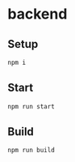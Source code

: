 # backend

## Setup

```sh
npm i
```

## Start

```sh
npm run start
```

## Build

```sh
npm run build
```
